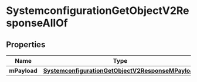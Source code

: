 

# SystemconfigurationGetObjectV2ResponseAllOf

## Properties

Name | Type | Description | Notes
------------ | ------------- | ------------- | -------------
**mPayload** | [**SystemconfigurationGetObjectV2ResponseMPayload**](SystemconfigurationGetObjectV2ResponseMPayload.md) |  | 




